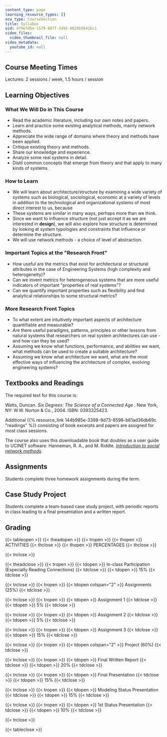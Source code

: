 ```yaml
---
content_type: page
learning_resource_types: []
ocw_type: CourseSection
title: Syllabus
uid: 479e7d5e-1579-887f-2d92-b029b56426c1
video_files:
  video_thumbnail_file: null
video_metadata:
  youtube_id: null
---
```


Course Meeting Times
--------------------

Lectures: 2 sessions / week, 1.5 hours / session

Learning Objectives
-------------------

### What We Will Do in This Course

*   Read the academic literature, including our own notes and papers.
*   Learn and practice some existing analytical methods, mainly network methods.
*   Appreciate the wide range of domains where theory and methods have been applied.
*   Critique existing theory and methods.
*   Share our knowledge and experience.
*   Analyze some real systems in detail.
*   Distil common concepts that emerge from theory and that apply to many kinds of systems.

### How to Learn

*   We will learn about architecture/structure by examining a wide variety of systems such as biological, sociological, economic at a variety of levels in addition to the technological and organizational systems of most direct interest to us, because
*   These systems are similar in many ways, perhaps more than we think.
*   Since we want to influence structure (not just accept it as we are interested in **design**), we will also explore how structure is determined by looking at system typologies and constraints that influence or determine the structure.
*   We will use network methods - a choice of level of abstraction.

### Important Topics at the "Research Front"

*   How useful are the metrics that exist for architectural or structural attributes in the case of Engineering Systems (high complexity and heterogeneity)?
*   Can we invent metrics for heterogeneous systems that are more useful indicators of important "properties of real systems"?
*   Can we quantify important properties such as flexibility and find analytical relationships to some structural metrics?

### More Research Front Topics

*   To what extent are intuitively important aspects of architecture quantifiable and measurable?
*   Are there useful paradigms, patterns, principles or other lessons from natural systems that researchers on real system architectures can use - and how can they be used?
*   Assuming we know what functions, performance, and abilities we want, what methods can be used to create a suitable architecture?
*   Assuming we know what architecture we want, what are the most effective ways of influencing the architecture of complex, evolving engineering systems?

Textbooks and Readings
----------------------

The required text for this course is:

Watts, Duncan. _Six Degrees: The Science of a Connected Age_ . New York, NY: W.W. Norton & Co., 2004. ISBN: 0393325423.

Additional {{% resource_link 144b985e-3398-9d73-8598-b61ad36db69c "readings" %}} consisting of book excerpts and papers are assigned for most class sessions.

The course also uses this downloadable book that doubles as a user guide to UCINET software: Hanneman, R. A., and M. Riddle. [_Introduction to social network methods_](http://faculty.ucr.edu/~hanneman/nettext/).

Assignments
-----------

Students complete three homework assignments during the term.

Case Study Project
------------------

Students complete a team-based case study project, with periodic reports in class leading to a final presentation and a written report.

Grading
-------

{{< tableopen >}}
{{< theadopen >}}
{{< tropen >}}
{{< thopen >}}
ACTIVITIES
{{< thclose >}}
{{< thopen >}}
PERCENTAGES
{{< thclose >}}

{{< trclose >}}

{{< theadclose >}}
{{< tropen >}}
{{< tdopen >}}
In-class Participation (Especially Reading Connections)
{{< tdclose >}}
{{< tdopen >}}
15%
{{< tdclose >}}

{{< trclose >}}
{{< tropen >}}
{{< tdopen colspan="2" >}}
Assignments (25%)
{{< tdclose >}}

{{< trclose >}}
{{< tropen >}}
{{< tdopen >}}
Assignment 1
{{< tdclose >}}
{{< tdopen >}}
5%
{{< tdclose >}}

{{< trclose >}}
{{< tropen >}}
{{< tdopen >}}
Assignment 2
{{< tdclose >}}
{{< tdopen >}}
5%
{{< tdclose >}}

{{< trclose >}}
{{< tropen >}}
{{< tdopen >}}
Assignment 3
{{< tdclose >}}
{{< tdopen >}}
15%
{{< tdclose >}}

{{< trclose >}}
{{< tropen >}}
{{< tdopen colspan="2" >}}
Project (60%)
{{< tdclose >}}

{{< trclose >}}
{{< tropen >}}
{{< tdopen >}}
Final Written Report
{{< tdclose >}}
{{< tdopen >}}
20%
{{< tdclose >}}

{{< trclose >}}
{{< tropen >}}
{{< tdopen >}}
Final Presentation
{{< tdclose >}}
{{< tdopen >}}
15%
{{< tdclose >}}

{{< trclose >}}
{{< tropen >}}
{{< tdopen >}}
Modeling Status Presentation
{{< tdclose >}}
{{< tdopen >}}
15%
{{< tdclose >}}

{{< trclose >}}
{{< tropen >}}
{{< tdopen >}}
1st Status Presentation
{{< tdclose >}}
{{< tdopen >}}
10%
{{< tdclose >}}

{{< trclose >}}

{{< tableclose >}}